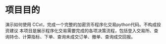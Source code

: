 # 项目目的
演示如何使用 CCxt，完成一个完整的加密货币程序化交易python代码。不构成投资建议
本项目是展示程序化交易需要完成的各项决策流程，包括登入交易所、查询持仓、计算指标、下单、查询未成交订单、撤单、查询成交回报。
